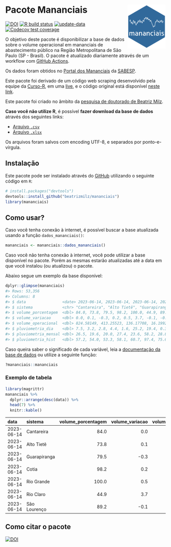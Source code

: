 
<!-- README.md is generated from README.Rmd. Please edit that file -->

# Pacote Mananciais <img src="man/figures/hexlogo.png" align="right" width = "120px"/>

<!-- badges: start -->

[![DOI](https://zenodo.org/badge/DOI/10.5281/zenodo.4733056.svg)](https://doi.org/10.5281/zenodo.4733056)
[![R build
status](https://github.com/beatrizmilz/mananciais/workflows/R-CMD-check/badge.svg)](https://github.com/beatrizmilz/mananciais/actions)
[![update-data](https://github.com/beatrizmilz/mananciais/actions/workflows/2-update_data.yaml/badge.svg)](https://github.com/beatrizmilz/mananciais/actions/workflows/2-update_data.yaml)
[![Codecov test
coverage](https://codecov.io/gh/beatrizmilz/mananciais/branch/master/graph/badge.svg)](https://codecov.io/gh/beatrizmilz/mananciais?branch=master)
<!-- badges: end -->

O objetivo deste pacote é disponibilizar a base de dados sobre o volume
operacional em mananciais de abastecimento público na Região
Metropolitana de São Paulo (SP - Brasil). O pacote é atualizado
diariamente através de um workflow com [GitHub
Actions](https://github.com/beatrizmilz/mananciais/actions).

Os dados foram obtidos no [Portal dos
Mananciais](http://mananciais.sabesp.com.br/Situacao) da
[SABESP](http://site.sabesp.com.br/site/Default.aspx).

Este pacote foi derivado de um código web scraping desenvolvido pela
equipe da [Curso-R](https://www.curso-r.com/), em uma
[live](https://youtu.be/jvZIxrMmOcQ), e o código original está
disponível [neste
link](https://github.com/curso-r/lives/blob/master/drafts/20200730_scraper_sabesp.R).

Este pacote foi criado no âmbito da [pesquisa de doutorado de Beatriz
Milz](https://beatrizmilz.github.io/tese/).

**Caso você não utilize R**, é possível **fazer download da base de
dados** através dos seguintes links:

- [Arquivo
  `.csv`](https://github.com/beatrizmilz/mananciais/raw/master/inst/extdata/mananciais.csv)
- [Arquivo
  `.xlsx`](https://github.com/beatrizmilz/mananciais/blob/master/inst/extdata/mananciais.xlsx?raw=true)

Os arquivos foram salvos com encoding UTF-8, e separados por
ponto-e-vírgula.

## Instalação

Este pacote pode ser instalado através do [GitHub](https://github.com/)
utilizando o seguinte código em `R`:

``` r
# install.packages("devtools")
devtools::install_github("beatrizmilz/mananciais")
library(mananciais)
```

## Como usar?

Caso você tenha conexão à internet, é possível buscar a base atualizada
usando a função `dados_mananciais()`:

``` r
mananciais <- mananciais::dados_mananciais() 
```

Caso você não tenha conexão à internet, você pode utilizar a base
disponível no pacote. Porém as mesmas estarão atualizadas até a data em
que você instalou (ou atualizou) o pacote.

Abaixo segue um exemplo da base disponível:

``` r
dplyr::glimpse(mananciais)
#> Rows: 53,356
#> Columns: 8
#> $ data                <date> 2023-06-14, 2023-06-14, 2023-06-14, 2023-06-14, 2…
#> $ sistema             <chr> "Cantareira", "Alto Tietê", "Guarapiranga", "Cotia…
#> $ volume_porcentagem  <dbl> 84.0, 73.8, 79.5, 98.2, 100.0, 44.9, 89.2, 84.0, 7…
#> $ volume_variacao     <dbl> 0.0, 0.1, -0.3, 0.2, 0.5, 3.7, -0.1, -0.1, -0.1, -…
#> $ volume_operacional  <dbl> 824.58149, 413.25523, 136.17708, 16.19927, 112.182…
#> $ pluviometria_dia    <dbl> 7.5, 3.2, 2.8, 4.4, 1.6, 25.2, 19.4, 0.3, 0.0, 0.0…
#> $ pluviometria_mensal <dbl> 26.5, 19.6, 20.0, 27.4, 23.6, 58.2, 28.8, 19.0, 16…
#> $ pluviometria_hist   <dbl> 57.2, 54.0, 53.3, 58.1, 60.7, 97.4, 75.6, 57.2, 54…
```

Caso queira saber o significado de cada variável, leia a [documentação
da base de
dados](https://beatrizmilz.github.io/mananciais/reference/mananciais.html)
ou utilize a seguinte função:

``` r
?mananciais::mananciais
```

### Exemplo de tabela

``` r
library(magrittr)
mananciais %>% 
  dplyr::arrange(desc(data)) %>% 
  head(7) %>%
  knitr::kable()
```

| data       | sistema      | volume_porcentagem | volume_variacao | volume_operacional | pluviometria_dia | pluviometria_mensal | pluviometria_hist |
|:-----------|:-------------|-------------------:|----------------:|-------------------:|-----------------:|--------------------:|------------------:|
| 2023-06-14 | Cantareira   |               84.0 |             0.0 |          824.58149 |              7.5 |                26.5 |              57.2 |
| 2023-06-14 | Alto Tietê   |               73.8 |             0.1 |          413.25523 |              3.2 |                19.6 |              54.0 |
| 2023-06-14 | Guarapiranga |               79.5 |            -0.3 |          136.17708 |              2.8 |                20.0 |              53.3 |
| 2023-06-14 | Cotia        |               98.2 |             0.2 |           16.19927 |              4.4 |                27.4 |              58.1 |
| 2023-06-14 | Rio Grande   |              100.0 |             0.5 |          112.18231 |              1.6 |                23.6 |              60.7 |
| 2023-06-14 | Rio Claro    |               44.9 |             3.7 |            6.13423 |             25.2 |                58.2 |              97.4 |
| 2023-06-14 | São Lourenço |               89.2 |            -0.1 |           79.22821 |             19.4 |                28.8 |              75.6 |

## Como citar o pacote

[![DOI](https://zenodo.org/badge/DOI/10.5281/zenodo.4733056.svg)](https://doi.org/10.5281/zenodo.4733056)
